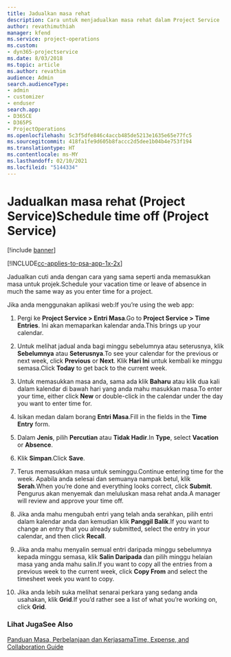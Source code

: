 ```yaml
---
title: Jadualkan masa rehat
description: Cara untuk menjadualkan masa rehat dalam Project Service
author: revathimuthiah
manager: kfend
ms.service: project-operations
ms.custom:
- dyn365-projectservice
ms.date: 8/03/2018
ms.topic: article
ms.author: revathim
audience: Admin
search.audienceType:
- admin
- customizer
- enduser
search.app:
- D365CE
- D365PS
- ProjectOperations
ms.openlocfilehash: 5c3f5dfe846c4accb485de5213e1635e65e77fc5
ms.sourcegitcommit: 418fa1fe9d605b8faccc2d5dee1b04b4e753f194
ms.translationtype: HT
ms.contentlocale: ms-MY
ms.lasthandoff: 02/10/2021
ms.locfileid: "5144334"
---
```

# <a name="schedule-time-off-project-service"></a><span data-ttu-id="4503d-103">Jadualkan masa rehat (Project Service)</span><span class="sxs-lookup"><span data-stu-id="4503d-103">Schedule time off (Project Service)</span></span>

[!include [banner](../includes/psa-now-project-operations.md)]

[!INCLUDE[cc-applies-to-psa-app-1x-2x](../includes/cc-applies-to-psa-app-1x-2x.md)]

<span data-ttu-id="4503d-104">Jadualkan cuti anda dengan cara yang sama seperti anda memasukkan masa untuk projek.</span><span class="sxs-lookup"><span data-stu-id="4503d-104">Schedule your vacation time or leave of absence in much the same way as you enter time for a project.</span></span>  
  
 <span data-ttu-id="4503d-105">Jika anda menggunakan aplikasi web:</span><span class="sxs-lookup"><span data-stu-id="4503d-105">If you’re using the web app:</span></span>  
  
1.  <span data-ttu-id="4503d-106">Pergi ke **Project Service > Entri Masa**.</span><span class="sxs-lookup"><span data-stu-id="4503d-106">Go to **Project Service > Time Entries**.</span></span> <span data-ttu-id="4503d-107">Ini akan memaparkan kalendar anda.</span><span class="sxs-lookup"><span data-stu-id="4503d-107">This brings up your calendar.</span></span>  
  
2.  <span data-ttu-id="4503d-108">Untuk melihat jadual anda bagi minggu sebelumnya atau seterusnya, klik **Sebelumnya** atau **Seterusnya**.</span><span class="sxs-lookup"><span data-stu-id="4503d-108">To see your calendar for the previous or next week, click **Previous** or **Next**.</span></span> <span data-ttu-id="4503d-109">Klik **Hari Ini** untuk kembali ke minggu semasa.</span><span class="sxs-lookup"><span data-stu-id="4503d-109">Click **Today** to get back to the current week.</span></span>  
  
3.  <span data-ttu-id="4503d-110">Untuk memasukkan masa anda, sama ada klik **Baharu** atau klik dua kali dalam kalendar di bawah hari yang anda mahu masukkan masa.</span><span class="sxs-lookup"><span data-stu-id="4503d-110">To enter your time, either click **New** or double-click in the calendar under the day you want to enter time for.</span></span>  
  
4.  <span data-ttu-id="4503d-111">Isikan medan dalam borang **Entri Masa**.</span><span class="sxs-lookup"><span data-stu-id="4503d-111">Fill in the fields in the **Time Entry** form.</span></span>  
  
5.  <span data-ttu-id="4503d-112">Dalam **Jenis**, pilih **Percutian** atau **Tidak Hadir**.</span><span class="sxs-lookup"><span data-stu-id="4503d-112">In **Type**, select **Vacation** or **Absence**.</span></span>  
  
6.  <span data-ttu-id="4503d-113">Klik **Simpan**.</span><span class="sxs-lookup"><span data-stu-id="4503d-113">Click **Save**.</span></span>  
  
7.  <span data-ttu-id="4503d-114">Terus memasukkan masa untuk seminggu.</span><span class="sxs-lookup"><span data-stu-id="4503d-114">Continue entering time for the week.</span></span> <span data-ttu-id="4503d-115">Apabila anda selesai dan semuanya nampak betul, klik **Serah**.</span><span class="sxs-lookup"><span data-stu-id="4503d-115">When you’re done and everything looks correct, click **Submit**.</span></span> <span data-ttu-id="4503d-116">Pengurus akan menyemak dan meluluskan masa rehat anda.</span><span class="sxs-lookup"><span data-stu-id="4503d-116">A manager will review and approve your time off.</span></span>  
  
8.  <span data-ttu-id="4503d-117">Jika anda mahu mengubah entri yang telah anda serahkan, pilih entri dalam kalendar anda dan kemudian klik **Panggil Balik**.</span><span class="sxs-lookup"><span data-stu-id="4503d-117">If you want to change an entry that you already submitted, select the entry in your calendar, and then click **Recall**.</span></span>  
  
9. <span data-ttu-id="4503d-118">Jika anda mahu menyalin semual entri daripada minggu sebelumnya kepada minggu semasa, klik **Salin Daripada** dan pilih minggu helaian masa yang anda mahu salin.</span><span class="sxs-lookup"><span data-stu-id="4503d-118">If you want to copy all the entries from a previous week to the current week, click **Copy From** and select the timesheet week you want to copy.</span></span>  
  
10. <span data-ttu-id="4503d-119">Jika anda lebih suka melihat senarai perkara yang sedang anda usahakan, klik **Grid**.</span><span class="sxs-lookup"><span data-stu-id="4503d-119">If you’d rather see a list of what you’re working on, click **Grid**.</span></span>  
  
### <a name="see-also"></a><span data-ttu-id="4503d-120">Lihat Juga</span><span class="sxs-lookup"><span data-stu-id="4503d-120">See Also</span></span>  
 [<span data-ttu-id="4503d-121">Panduan Masa, Perbelanjaan dan Kerjasama</span><span class="sxs-lookup"><span data-stu-id="4503d-121">Time, Expense, and Collaboration Guide</span></span>](../psa/time-expense-collaboration-guide.md)

